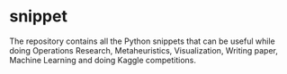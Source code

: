 # snippet

The repository contains all the Python snippets that can be useful while doing Operations Research, Metaheuristics, Visualization, Writing paper, Machine Learning and doing Kaggle competitions.

